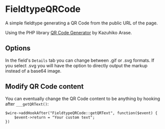 # FieldtypeQRCode

A simple fieldtype generating a QR Code from the public URL of the page.

Using the PHP library [QR Code Generator](https://github.com/kazuhikoarase/qrcode-generator/) by Kazuhiko Arase.

## Options

In the field's `Details` tab you can change between .gif or .svg formats. If you select .svg
you will have the option to directly output the markup instead of a base64 image.
## Modify QR Code content

You can eventually change the QR Code content to be anything by hooking after `___getQRText()`:

```
$wire->addHookAfter("FieldtypeQRCode::getQRText", function($event) {
	$event->return = "Your custom text";
})
```